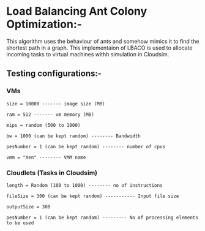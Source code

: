 # Load Balancing Ant Colony Optimization:-
This algorithm uses the behaviour of ants and somehow mimics it to find the shortest path in a graph. This implementaion of LBACO is used to allocate incoming tasks to virtual machines withh simulation in Cloudsim.

## Testing configurations:-
### VMs 
```
size = 10000 ------- image size (MB)

ram = 512 ------- vm memory (MB)

mips = random (500 to 1000)

bw = 1000 (can be kept random) -------- Bandwidth

pesNumber = 1 (can be kept random) -------- number of cpus

vmm = "Xen" -------- VMM name
```
### Cloudlets (Tasks in Cloudsim)
```
length = Random (100 to 1000) -------- no of instructions

fileSize = 300 (can be kept random) ----------- Input file size

outputSize = 300 

pesNumber = 1 (can be kept random) --------- No of processing elements to be used
```
